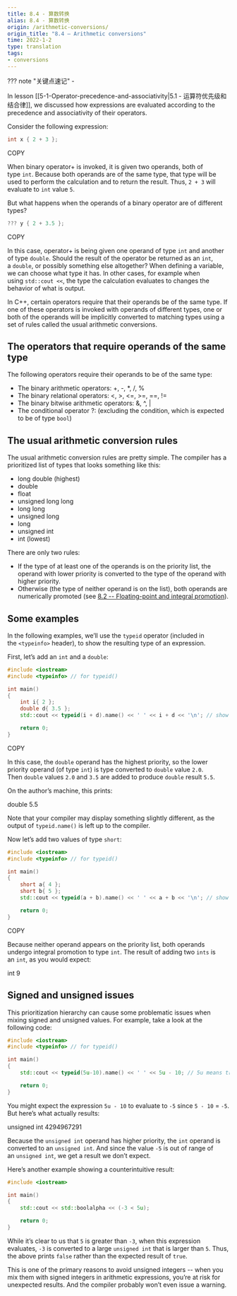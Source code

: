```yaml
---
title: 8.4 - 算数转换
alias: 8.4 - 算数转换
origin: /arithmetic-conversions/
origin_title: "8.4 — Arithmetic conversions"
time: 2022-1-2
type: translation
tags:
- conversions
---
```


??? note "关键点速记"
	- 

In lesson [[5-1-Operator-precedence-and-associativity|5.1 - 运算符优先级和结合律]], we discussed how expressions are evaluated according to the precedence and associativity of their operators.

Consider the following expression:

```cpp
int x { 2 + 3 };
```

COPY

When binary operator+ is invoked, it is given two operands, both of type `int`. Because both operands are of the same type, that type will be used to perform the calculation and to return the result. Thus, `2 + 3` will evaluate to `int` value `5`.

But what happens when the operands of a binary operator are of different types?

```cpp
??? y { 2 + 3.5 };
```

COPY

In this case, operator+ is being given one operand of type `int` and another of type `double`. Should the result of the operator be returned as an `int`, a `double`, or possibly something else altogether? When defining a variable, we can choose what type it has. In other cases, for example when using `std::cout <<`, the type the calculation evaluates to changes the behavior of what is output.

In C++, certain operators require that their operands be of the same type. If one of these operators is invoked with operands of different types, one or both of the operands will be implicitly converted to matching types using a set of rules called the usual arithmetic conversions.

## The operators that require operands of the same type

The following operators require their operands to be of the same type:

-   The binary arithmetic operators: +, -, *, /, %
-   The binary relational operators: <, >, <=, >=, ==, !=
-   The binary bitwise arithmetic operators: &, ^, |
-   The conditional operator ?: (excluding the condition, which is expected to be of type `bool`)

## The usual arithmetic conversion rules

The usual arithmetic conversion rules are pretty simple. The compiler has a prioritized list of types that looks something like this:

-   long double (highest)
-   double
-   float
-   unsigned long long
-   long long
-   unsigned long
-   long
-   unsigned int
-   int (lowest)

There are only two rules:

-   If the type of at least one of the operands is on the priority list, the operand with lower priority is converted to the type of the operand with higher priority.
-   Otherwise (the type of neither operand is on the list), both operands are numerically promoted (see [8.2 -- Floating-point and integral promotion](https://www.learncpp.com/cpp-tutorial/floating-point-and-integral-promotion/)).

## Some examples

In the following examples, we’ll use the `typeid` operator (included in the `<typeinfo>` header), to show the resulting type of an expression.

First, let’s add an `int` and a `double`:

```cpp
#include <iostream>
#include <typeinfo> // for typeid()

int main()
{
    int i{ 2 };
    double d{ 3.5 };
    std::cout << typeid(i + d).name() << ' ' << i + d << '\n'; // show us the type of i + d

    return 0;
}
```

COPY

In this case, the `double` operand has the highest priority, so the lower priority operand (of type `int`) is type converted to `double` value `2.0`. Then `double` values `2.0` and `3.5` are added to produce `double` result `5.5`.

On the author’s machine, this prints:

double 5.5

Note that your compiler may display something slightly different, as the output of `typeid.name()` is left up to the compiler.

Now let’s add two values of type `short`:

```cpp
#include <iostream>
#include <typeinfo> // for typeid()

int main()
{
    short a{ 4 };
    short b{ 5 };
    std::cout << typeid(a + b).name() << ' ' << a + b << '\n'; // show us the type of a + b

    return 0;
}
```

COPY

Because neither operand appears on the priority list, both operands undergo integral promotion to type `int`. The result of adding two `ints` is an `int`, as you would expect:

int 9

## Signed and unsigned issues

This prioritization hierarchy can cause some problematic issues when mixing signed and unsigned values. For example, take a look at the following code:

```cpp
#include <iostream>
#include <typeinfo> // for typeid()

int main()
{
    std::cout << typeid(5u-10).name() << ' ' << 5u - 10; // 5u means treat 5 as an unsigned integer

    return 0;
}
```


You might expect the expression `5u - 10` to evaluate to `-5` since `5 - 10` = `-5`. But here’s what actually results:

unsigned int 4294967291

Because the `unsigned int` operand has higher priority, the `int` operand is converted to an `unsigned int`. And since the value `-5` is out of range of an `unsigned int`, we get a result we don’t expect.

Here’s another example showing a counterintuitive result:

```cpp
#include <iostream>

int main()
{
    std::cout << std::boolalpha << (-3 < 5u);

    return 0;
}
```


While it’s clear to us that `5` is greater than `-3`, when this expression evaluates, `-3` is converted to a large `unsigned int` that is larger than `5`. Thus, the above prints `false` rather than the expected result of `true`.

This is one of the primary reasons to avoid unsigned integers -- when you mix them with signed integers in arithmetic expressions, you’re at risk for unexpected results. And the compiler probably won’t even issue a warning.